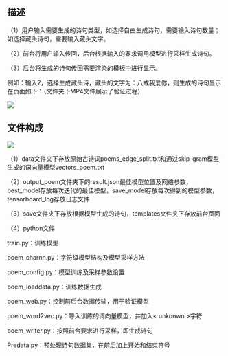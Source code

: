## 描述

（1）用户输入需要生成的诗句类型，如选择自由生成诗句，需要输入诗句数量；如选择藏头诗句，需要输入藏头文字。

（2）前台将用户输入传回，后台根据输入的要求调用模型进行采样生成诗句。

（3）后台将生成的诗句传回需要渲染的模板中进行显示。

例如：输入2，选择生成藏头诗，藏头的文字为：八戒我爱你，则生成的诗句显示在页面如下：（文件夹下MP4文件展示了验证过程）

![](https://cdn.jsdelivr.net/gh/iamxpf/pageImage/images/20200714201829.png)

## 文件构成

![](https://cdn.jsdelivr.net/gh/iamxpf/pageImage/images/20200721125525.png)

（1）data文件夹下存放原始古诗词poems_edge_split.txt和通过skip-gram模型生成的词向量模型vectors_poem.txt

（2）output_poem文件夹下的result.json最佳模型位置及网络参数，best_model存放每次迭代的最佳模型，save_model存放每次得到的模型参数，tensorboard_log存放日志文件

（3）save文件夹下存放根据模型生成的诗句，templates文件夹下存放前台页面

（4）python文件

train.py：训练模型

poem_charnn.py：字符级模型结构及模型采样方法

poem_config.py：模型训练及采样参数设置

poem_loaddata.py：训练数据生成

poem_web.py：控制前后台数据传输，用于验证模型

poem_word2vec.py：导入训练的词向量模型，并加入< unkonwn >字符

poem_writer.py：按照前台要求进行采样，即生成诗句

Predata.py：预处理诗句数据集，在前后加上开始和结束符号